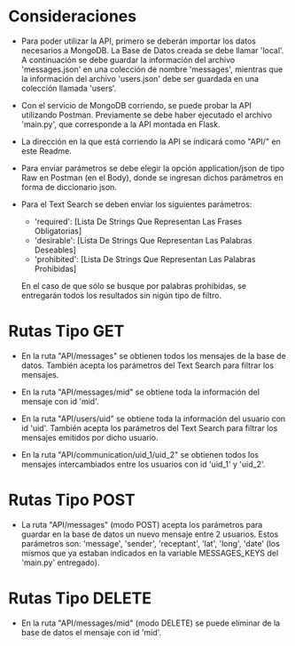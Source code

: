 # Consideraciones

- Para poder utilizar la API, primero se deberán importar los datos necesarios 
a MongoDB. La Base de Datos creada se debe llamar 'local'. A continuación se 
debe guardar la información del archivo 'messages.json' en una colección de 
nombre 'messages', mientras que la información del archivo 'users.json' debe 
ser guardada en una colección llamada 'users'.
 
- Con el servicio de MongoDB corriendo, se puede probar la API utilizando 
Postman. Previamente se debe haber ejecutado el archivo 'main.py', que 
corresponde a la API montada en Flask.

- La dirección en la que está corriendo la API se indicará como "API/" en este 
Readme.

- Para enviar parámetros se debe elegir la opción application/json de tipo Raw 
en Postman (en el Body), donde se ingresan dichos parámetros en forma de 
diccionario json.

- Para el Text Search se deben enviar los siguientes parámetros:
    - 'required': [Lista De Strings Que Representan Las Frases Obligatorias]
    - 'desirable': [Lista De Strings Que Representan Las Palabras Deseables]
    - 'prohibited': [Lista De Strings Que Representan Las Palabras Prohibidas]
    
  En el caso de que sólo se busque por palabras prohibidas, se entregarán 
  todos los resultados sin nigún tipo de filtro.
 
# Rutas Tipo GET

- En la ruta "API/messages" se obtienen todos los mensajes de la base de datos. 
También acepta los parámetros del Text Search para filtrar los mensajes.

- En la ruta "API/messages/mid" se obtiene toda la información del mensaje con 
id 'mid'.

- En la ruta "API/users/uid" se obtiene toda la información del usuario con id 
'uid'. También acepta los parámetros del Text Search para filtrar los mensajes 
emitidos por dicho usuario.

- En la ruta "API/communication/uid_1/uid_2" se obtienen todos los mensajes 
intercambiados entre los usuarios con id 'uid_1' y 'uid_2'.

# Rutas Tipo POST

- La ruta "API/messages" (modo POST) acepta los parámetros para guardar en la 
base de datos un nuevo mensaje entre 2 usuarios. Estos parámetros son: 
'message', 'sender', 'receptant', 'lat', 'long', 'date' (los mismos que ya 
estaban indicados en la variable MESSAGES_KEYS del 'main.py' entregado).

# Rutas Tipo DELETE

- En la ruta "API/messages/mid" (modo DELETE) se puede eliminar de la base de 
datos el mensaje con id 'mid'.
